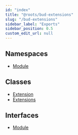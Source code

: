 ```yaml
---
id: "index"
title: "@roots/bud-extensions"
slug: "/bud-extensions"
sidebar_label: "Exports"
sidebar_position: 0.5
custom_edit_url: null
---
```


## Namespaces

- [Module](modules/module.md)

## Classes

- [Extension](classes/extension.md)
- [Extensions](classes/extensions.md)

## Interfaces

- [Module](interfaces/module.md)
